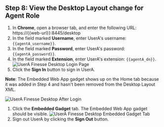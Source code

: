 ## Step 8: View the Desktop Layout change for Agent Role

1. In **Chrome**, open a browser tab, and enter the following URL: https://{{web-url}}:8445/desktop
1. In the field marked **Username**, enter UserA's username: ``{{agentA_username}}``.
1. In the field marked **Password**, enter UserA's password: ``{{agentA_password}}``.
1. In the field marked **Extension**, enter UserA's extension: ``{{agentA_dn}}``.
 ![UserA Finesse Desktop Login Page](/posts/files/finesse-add-a-gadget/assets/images/user-a-finesse-desktop.jpg)
1. Click the **Sign In** button to sign in UserA.

 **Note**: The Embedded Web App gadget shows up on the Home tab because it was added in Step 4 and hasn't been removed from the Desktop Layout XML.

 ![UserA Finesse Desktop After Login](/posts/files/finesse-add-a-gadget/assets/images/user-a-finesse-desktop-new-tab-after-login.jpg)
1. Click the **Embedded Gadget** tab. The Embedded Web App gadget should be visible.
 ![UserA Finesse Desktop Embedded Gadget Tab](/posts/files/finesse-add-a-gadget/assets/images/user-a-finesse-desktop-embedded-gadget-tab.jpg)
1. Sign out UserA by clicking the **Sign Out** button.